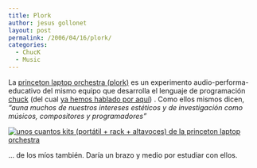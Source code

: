 ```yaml
---
title: Plork
author: jesus gollonet
layout: post
permalink: /2006/04/16/plork/
categories:
  - ChucK
  - Music
---
```

<p>La <a hreflang="en" title="borrador del paper de presentación del plork" href="http://wiki.cs.princeton.edu/index.php/Plork_paper">princeton laptop orchestra (plork)</a> es un experimento audio-performa-educativo del mismo equipo que desarrolla el lenguaje de programación <a hreflang="en" title="livecoding musical" href="http://chuck.cs.princeton.edu/">chuck</a> (del cual <a href="http://www.jesusgollonet.com/blog/index.php?cat=28">ya hemos hablado por aquí</a>) . Como ellos mismos dicen, <em>&#8220;auna muchos de nuestros intereses estéticos y de investigación como músicos, compositores y programadores&#8221;</em></p>
<p><a title="borrador del paper de presentación del plork" href="http://wiki.cs.princeton.edu/index.php/Plork_paper"><img alt="unos cuantos kits (portátil + rack + altavoces) de la princeton laptop orchestra" src="http://www.jesusgollonet.com/blog/imagenes/plork.jpg" /></a></p>
<p>&#8230; de los míos también. Daría un brazo y medio por estudiar con ellos.</p>
